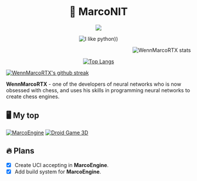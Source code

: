 <div id="marconit-big-text" align="center">
    <br/>
    <h1>📄 MarcoNIT</h1>
</div>

<p align="center"><img src="https://gpvc.arturio.dev/WennMarcoRTX"/></p>

<div id="badges" align="center">
    
![I like python))](https://img.shields.io/badge/python-%2314354C.svg?style=for-the-badge&logo=python&logoColor=white)
    
</div>


<div id="stats 1" align="right">
    
![WennMarcoRTX stats](https://github-readme-stats.vercel.app/api?username=WennMarcoRTX&show_icons=true&theme=radical)

</div>

<div id="stats 2" align="center">
    
[![Top Langs](https://github-readme-stats.vercel.app/api/top-langs/?username=WEnnMarcoRTX&layout=compact&theme=radical)](https://github.com/WennMarcoRTX)

</div>
    
<div id="stats 3" align="left">
    
[![WennMarcoRTX's github streak](https://github-readme-streak-stats.herokuapp.com/?user=WennMarcoRTX&theme=radical)](https://github.com/WennMarcoRTX)

</div>
  
**WennMarcoRTX** - one of the developers of neural networks who is now obsessed with chess, and uses his skills in programming neural networks to create chess engines.

## 🖥️ My top
[![MarcoEngine](https://github-readme-stats.vercel.app/api/pin/?username=WennMarcoRTX&repo=MarcoEngine&theme=radical)](https://github.com/WennMarcoRTX/MarcoEngine)
[![Droid Game 3D](https://github-readme-stats.vercel.app/api/pin/?username=WennMarcoRTX&repo=Droid-Game-3D&theme=radical)](https://github.com/WennMarcoRTX/Droid-Game-3D)

## 🔥 Plans
- [X] Create UCI accepting in __MarcoEngine__.
- [X] Add build system for __MarcoEngine__.
